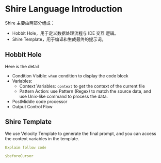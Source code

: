 # Shire Language Introduction

Shire 主要由两部分组成：

- Hobbit Hole，用于定义数据处理流程与 IDE 交互 逻辑。
- Shire Template，用于编译和生成最终的提示词。

## Hobbit Hole

Here is the detail

- Condition Visible: `when` condition to display the code block
- Variables:
    - Context Variables: `context` to get the context of the current file
    - Pattern Action: use Pattern (Regex) to match the source data, and use Unix-like command to process the data.
- PostMiddle code processor
- Output Control Flow

## Shire Template

We use Velocity Template to generate the final prompt, and you can access the context variables in the template.

```yaml
Explain follow code

$beforeCursor
```
